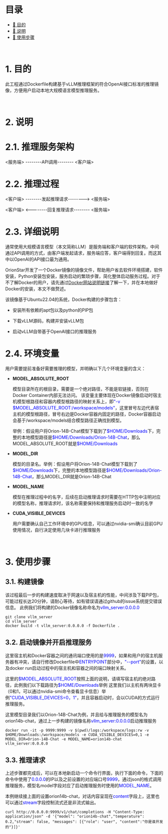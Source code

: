 # 目录

- [🎯 目的](#aim)
- [👄 说明](#intro)
- [👣 使用步骤](#steps)


<a name="aim"></a><br>
# 1. 目的

此工程通过Dockerfile构建基于vLLM推理框架的符合OpenAI接口标准的推理镜像，方便用户启动本地大规模语言模型推理服务。

<a name="intro"></a><br>
# 2. 说明

# 2.1. 推理服务架构
<服务端> --------API调用-------- <客户端>

# 2.2. 推理过程
<客户端>   --------发起推理请求-------->  <服务端>

<客户端>  <--------回复推理请求--------  <服务端>

# 2.3. 详细说明
通常使用大规模语言模型（本文简称LLM）是服务端和客户端的软件架构，中间通过API调用的方式，由客户端发起请求，服务端应答，客户端得到回复。而这其中以OpenAI的API接口最为通用。

OrionStar开发了一个Docker镜像的镜像文件，帮助用户省去软件环境搭建，软件安装，Python安装包安装，服务启动的繁琐步骤，简化整体启动服务过程。对于不了解Docker的用户，请先通过[Docker网站说明链接](https://docs.docker.com/reference/)了解一下，并在本地做好Docker的安装，本文不做赘述。

该镜像基于Ubuntu22.04的系统，Docker构建的步骤包含：

- 安装所有依赖的apt包以及python的PIP包

- 下载vLLM源码，构建并安装vLLM包

- 启动vLLM自带基于OpenAI接口的推理服务

# 2.4. 环境变量
用户需要提前准备好需要推理的模型，并明确以下几个环境变量的含义：

- **MODEL_ABSOLUTE_ROOT**

  模型目录所在的根目录，需要是一个绝对路径，不能是软链接，否则在Docker Container内部无法访问。
该变量主要体现在Docker镜像启动时宿主机模型根路径和容器内模型根路径的映射关系上，即<span style="color:blue;">"-v $MODEL_ABSOLUTE_ROOT:/workspace/models"</span>，这里冒号左边代表宿主机的模型根路径，冒号右边是Docker容器内固定的路径，Docker容器启动会基于/workspace/models结合模型路径正确找到模型。

  举例：假设用户将Orion-14B-Chat模型下载到了<span style="color:blue;">\$HOME/Downloads</span>下，完整的本地模型路径是<span style="color:blue;">\$HOME/Downloads/Orion-14B-Chat</span>，那么MODEL_ABSOLUTE_ROOT就是<span style="color:blue;">\$HOME/Downloads</span>

- **MODEL_DIR**

  模型的目录名。举例：假设用户将Orion-14B-Chat模型下载到了<span style="color:blue;">\$HOME/Downloads</span>下，完整的本地模型路径是<span style="color:blue;">\$HOME/Downloads/Orion-14B-Chat</span>，那么MODEL_DIR就是Orion-14B-Chat

- **MODEL_NAME**

  模型在推理过程中的名字，后续在启动推理请求时需要在HTTP包中注明对应的模型名称，推理请求时，该名称需要保持和推理服务启动时一致的名字

- **CUDA_VISIBLE_DEVICES**

  用户需要确认自己工作环境中的GPU信息，可以通过nvidia-smi确认目前GPU使用情况，自行决定使用几块卡进行推理服务

<a name="steps"></a><br>
# 3. 使用步骤

## 3.1. 构建镜像

该过程最后一步的构建速度取决于网速以及宿主机的性能，中间涉及下载PIP包，可能过程长达20分钟，请耐心等待，如有错误请通过github的issue系统提交错误信息。
此例我们将构建的Docker镜像名称命名为<span style="color:blue;">vllm_server:0.0.0.0</span>
```shell
git clone vllm_server
cd vllm_server
docker build -t vllm_server:0.0.0.0 -f Dockerfile .
```

## 3.2. 启动镜像并开启推理服务
这里宿主机和Docker容器之间的通讯端口使用的是<span style="color:blue;">9999</span>，如果和用户的宿主机服务器有冲突，请自行修改Dockerfile中<span style="color:blue;">ENTRYPOINT</span>部分中，<span style="color:blue;">"--port"</span>的设置，以及docker run启动过程中的宿主机和容器之间的端口映射关系。

这里的<span style="color:blue;">\$MODEL_ABSOLUTE_ROOT</span>按照上面的说明，请填写宿主机的绝对路径，此例我们以下载路径为<span style="color:blue;">\$HOME/Downloads</span>举例
这里我们以主机有两块显卡（0和1，可以通过nvidia-smi命令查看显卡信息）举例<span style="color:blue;">"CUDA_VISIBLE_DEVICES=0，1"</span>，并且容器启动时，会以CUDA的方式运行推理服务。

这里模型目录我们以Orion-14B-Chat为例，并且给与推理服务的模型名为orion14b-chat，通过上一步构建的镜像名称<span style="color:blue;">vllm_server:0.0.0.0</span>启动推理服务
```shell
docker run -it -p 9999:9999 -v $(pwd)/logs:/workspace/logs:rw -v $HOME/Downloads:/workspace/models -e CUDA_VISIBLE_DEVICES=0,1 -e MODEL_DIR=Orion-14B-Chat -e MODEL_NAME=orion14b-chat vllm_server:0.0.0.0
```

## 3.3. 推理请求
上述步骤都完成后，可以在本地新启动一个命令行界面，执行下面的命令，下面的命令中使用了<span style="color:blue;">0.0.0.0</span>的IP以及之前设置的对应端口号<span style="color:blue;">9999</span>，通过json的格式调用推理服务，模型名model字段对应了启动推理服务时使用的<span style="color:blue;">MODEL_NAME</span>。

本例继续接上面的设置orion14b-chat，对话内容呈现在<span style="color:blue;">content</span>字段上，这里也可以通过<span style="color:blue;">stream</span>字段控制流式还是非流式输出。
```shell
curl http://0.0.0.0:9999/v1/chat/completions -H "Content-Type: application/json" -d '{"model": "orion14b-chat","temperature": 0.2,"stream": false, "messages": [{"role": "user", "content":"你是谁开发的"}]}'
```